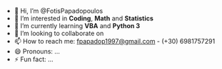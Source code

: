 - 👋 Hi, I’m @FotisPapadopoulos
- 👀 I’m interested in **Coding**, **Math** and **Statistics**
- 🌱 I’m currently learning **VBA** and **Python 3**
- 💞️ I’m looking to collaborate on 
- 📫 How to reach me: fpapadop1997@gmail.com - (+30) 6981757291
- 😄 Pronouns: ...
- ⚡ Fun fact: ...

<!---
FotisPapadopoulos/FotisPapadopoulos is a ✨ special ✨ repository because its `README.md` (this file) appears on your GitHub profile.
You can click the Preview link to take a look at your changes.
--->
